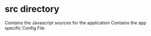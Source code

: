 # src directory
Contains the Javascript sources for the application
Contains the app specific Config File
